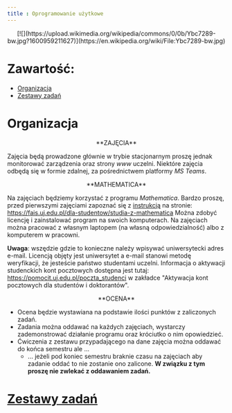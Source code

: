 ```yaml
---
title : Oprogramowanie użytkowe
---
```


<center>
[![](https://upload.wikimedia.org/wikipedia/commons/0/0b/Ybc7289-bw.jpg?1600959211627)](https://en.wikipedia.org/wiki/File:Ybc7289-bw.jpg)
</center>



# Zawartość:

* [Organizacja](#organizacja)
* [Zestawy zadań](./000000pl_inv.html)



# Organizacja

<center>
**ZAJĘCIA**
</center>

Zajęcia będą prowadzone głównie w trybie stacjonarnym proszę jednak monitorować 
zarządzenia oraz strony *www* uczelni. Niektóre zajęcia odbędą się w formie
zdalnej, za pośrednictwem platformy *MS Teams*.

<center>
**MATHEMATICA**
</center>

Na zajęciach będziemy korzystać z programu *Mathematica*. Bardzo proszę, 
przed pierwszymi zajęciami zapoznać się z
[instrukcją](https://fais.uj.edu.pl/documents/41628/5097967/OprogramowanieMathematica_na_Uniwersytecie_Jagiello%C5%84skim_2018.pdf/eca91225-a7c0-48fb-94a9-a08553de7fd7) 
na stronie:
<https://fais.uj.edu.pl/dla-studentow/studia-z-mathematica>
Można zdobyć licencję i zainstalować program na swoich komputerach. 
Na zajęciach można pracować z własnym laptopem (na własną odpowiedzialność) 
albo z komputerem w pracowni. 

**Uwaga**: wszędzie gdzie to konieczne należy wpisywać
uniwersytecki adres e-mail. Licencją objęty jest uniwersytet a e-mail
stanowi metodę weryfikacji, że jesteście państwo studentami uczelni. 
Informacja o aktywacji studenckich kont pocztowych dostępna jest tutaj:
<https://pomocit.uj.edu.pl/poczta_studenci>
w zakładce "Aktywacja kont pocztowych dla studentów i doktorantów".

<center>
**OCENA**
</center>

- Ocena będzie wystawiana na podstawie ilości punktów
  z zaliczonych zadań.
- Zadania można oddawać na każdych zajęciach,
  wystarczy zademonstrować działanie programu oraz króciutko
	o nim opowiedzieć.
- Ćwiczenia z zestawu przypadającego na dane zajęcia
  można oddawać do końca semestru ale ...
  - ... jeżeli pod koniec semestru braknie czasu na zajęciach aby 
    zadanie oddać to nie zostanie ono zalicone. 
	**W związku z tym proszę nie zwlekać z oddawaniem zadań.**



# [Zestawy zadań](./000000pl_inv.html)


